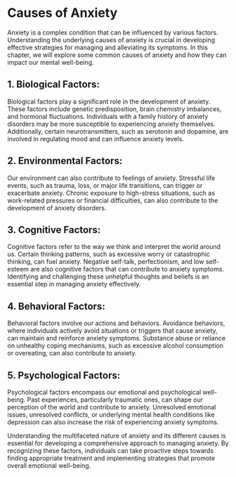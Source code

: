 Causes of Anxiety
============================

Anxiety is a complex condition that can be influenced by various factors. Understanding the underlying causes of anxiety is crucial in developing effective strategies for managing and alleviating its symptoms. In this chapter, we will explore some common causes of anxiety and how they can impact our mental well-being.

1\. Biological Factors:
----------------------

Biological factors play a significant role in the development of anxiety. These factors include genetic predisposition, brain chemistry imbalances, and hormonal fluctuations. Individuals with a family history of anxiety disorders may be more susceptible to experiencing anxiety themselves. Additionally, certain neurotransmitters, such as serotonin and dopamine, are involved in regulating mood and can influence anxiety levels.

2\. Environmental Factors:
-------------------------

Our environment can also contribute to feelings of anxiety. Stressful life events, such as trauma, loss, or major life transitions, can trigger or exacerbate anxiety. Chronic exposure to high-stress situations, such as work-related pressures or financial difficulties, can also contribute to the development of anxiety disorders.

3\. Cognitive Factors:
---------------------

Cognitive factors refer to the way we think and interpret the world around us. Certain thinking patterns, such as excessive worry or catastrophic thinking, can fuel anxiety. Negative self-talk, perfectionism, and low self-esteem are also cognitive factors that can contribute to anxiety symptoms. Identifying and challenging these unhelpful thoughts and beliefs is an essential step in managing anxiety effectively.

4\. Behavioral Factors:
----------------------

Behavioral factors involve our actions and behaviors. Avoidance behaviors, where individuals actively avoid situations or triggers that cause anxiety, can maintain and reinforce anxiety symptoms. Substance abuse or reliance on unhealthy coping mechanisms, such as excessive alcohol consumption or overeating, can also contribute to anxiety.

5\. Psychological Factors:
-------------------------

Psychological factors encompass our emotional and psychological well-being. Past experiences, particularly traumatic ones, can shape our perception of the world and contribute to anxiety. Unresolved emotional issues, unresolved conflicts, or underlying mental health conditions like depression can also increase the risk of experiencing anxiety symptoms.

Understanding the multifaceted nature of anxiety and its different causes is essential for developing a comprehensive approach to managing anxiety. By recognizing these factors, individuals can take proactive steps towards finding appropriate treatment and implementing strategies that promote overall emotional well-being.
